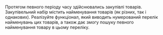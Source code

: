 Протягом певного періоду часу здійснювались закупівлі
товарів. Закупівельний набір містить найменування
товарів (як різних, так і однакових).
Реалізуйте функціонал, який виводить нумерований
перелік найменувань цих товарів, а також дає змогу
пошуку певного найменування товару в цьому переліку.
